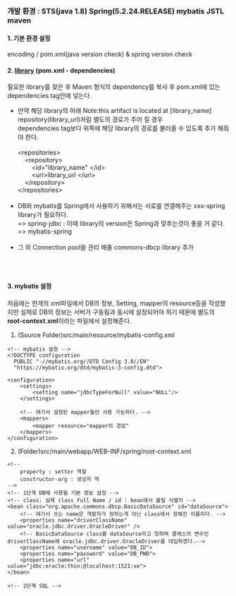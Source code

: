 ### 개발 환경 : STS(java 1.8) Spring(5.2.24.RELEASE) mybatis JSTL maven 

#### 1. 기본 환경 설정<br>
encoding / pom.xml(java version check) & spring version check

#### 2. <b>[library](https://mvnrepository.com/)</b> (pom.xml - dependencies)<br>
필요한 library를 찾은 후 Maven 형식의 dependency를 복사 후 pom.xml에 있는 dependencies tag안에 넣는다.<br>
  - 만약 해당 library의 아래 Note:this artifact is located at [library_name] repository(library_url)처럼 별도의 경로가 주어 질 경우 <br>
  dependencies tag보다 위쪽에 해당 library의 경로를 불러올 수 있도록 추가 해줘야 한다. <br><br>
&lt;repositories&gt;<br>
&nbsp;&nbsp;&nbsp;&nbsp;&lt;repository&gt;<br>
&nbsp;&nbsp;&nbsp;&nbsp;&nbsp;&nbsp;&nbsp;&nbsp;&lt;id&gt;"library_name" &lt;/id&gt;<br>
&nbsp;&nbsp;&nbsp;&nbsp;&nbsp;&nbsp;&nbsp;&nbsp;&lt;url&gt;library_url &lt;/url&gt;<br>
&nbsp;&nbsp;&nbsp;&nbsp;&lt;/repository&gt;<br>
&lt;/repositories&gt;<br><br>
- DB와 mybatis를 Spring에서 사용하기 위해서는 서로를 연결해주는 xxx-spring library가 필요하다.<br>
=> spring-jdbc : 이때 library의 version은 Spring과 맞추는것이 좋을 거 같다. <br>
=> mybatis-spring
<br><br>
- 그 외 Connection pool을 관리 해줄 commons-dbcp library 추가

<br><br>
#### 3. mybatis 설정
처음에는 한개의 xml파일에서 DB의 정보, Setting, mapper의 resource등을 작성했지만 실제로 DB의 정보는 서버가 구동됨과 동시에 설정되어야 하기 때문에 별도의 <b>root-context.xml</b>이라는 파일에서 설정해준다.

1. (Source Folder)src/main/resource/mybatis-config.xml
```
<!-- mybatis 설정 -->
<!DOCTYPE configuration
  PUBLIC "-//mybatis.org//DTD Config 3.0//EN"
  "https://mybatis.org/dtd/mybatis-3-config.dtd">
  
<configuration>
    <settings>
        <setting name="jdbcTypeForNull" value="NULL"/>
    </settings>
    
    <!-- 여기서 설정된 mapper들만 사용 가능하다. -->
    <mappers>
        <mapper resource="mapper의 경로"
    </mappers>
</configuration>
```
2. (Folder)src/main/webapp/WEB-INF/spring/root-context.xml
```
<!--
    property : setter 역할
    constructor-arg : 생성자 역
-->
<!-- 1단계 DB에 사용될 기본 정보 설정 -->
<!-- class: 실제 class Full Name / id : bean에서 불릴 식별자 -->
<bean class="org.apache.commons.dbcp.BasicDataSource" id="dataSource">
    <!-- 여기서 쓰는 name은 개발자가 정하는게 아닌 class에서 정해진 이름이다. -->
    <properties name="driverClassName" value="oracle.jdbc.driver.OracleDriver" />
    <!-- BasicDataSource class를 dataSource라고 칭하며 클래스의 변수인 driverClassName에 oracle.jdbc.driver.OracleDriver를 대입하겠다.-->
    <properties name="username" value="DB_ID">
    <properties name="password" value="DB_PWD">
    <properties name="url" value="jdbc:oracle:thin:@localhost:1521:xe">
</bean>

<!-- 2단계 SQL -->
```
